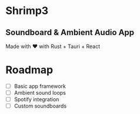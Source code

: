 # Shrimp3
## Soundboard & Ambient Audio App
Made with ❤ with Rust + Tauri + React

# Roadmap
- [ ] Basic app framework
- [ ] Ambient sound loops
- [ ] Spotify integration
- [ ] Custom soundboards
